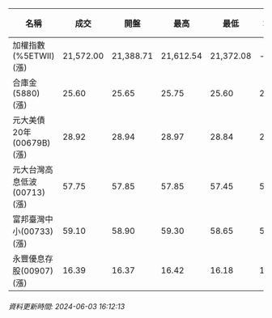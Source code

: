 | 名稱 | 成交 | 開盤 | 最高 | 最低 | 均價 | 成交金額(億) | 昨收 | 漲跌幅 | 漲跌 | 總量 | 昨量 | 振幅 |
| -------- | -------- | -------- | -------- |-------- | -------- | -------- |-------- |-------- |-------- | -------- | -------- |-------- |
|加權指數(%5ETWII) (漲)|21,572.00|21,388.71|21,612.54|21,372.08|-|4,340.70|21,174.22|1.88%|397.78|9,176,122|0|1.14%|
|合庫金(5880) (漲)|25.60|25.65|25.75|25.60|25.67|3.67|25.55|0.20%|0.05|14,297|69,597|0.59%|
|元大美債20年(00679B) (漲)|28.92|28.94|28.97|28.84|28.91|8.88|28.75|0.59%|0.17|30,716|50,134|0.45%|
|元大台灣高息低波(00713) (漲)|57.75|57.85|57.85|57.45|57.67|3.21|57.40|0.61%|0.35|5,574|4,263|0.70%|
|富邦臺灣中小(00733) (漲)|59.10|58.90|59.30|58.65|59.06|1.19|58.50|1.03%|0.60|2,014|2,359|1.11%|
|永豐優息存股(00907) (漲)|16.39|16.37|16.42|16.18|16.34|0.497|16.25|0.86%|0.14|3,039|9,605|1.48%|
###### 資料更新時間: 2024-06-03 16:12:13